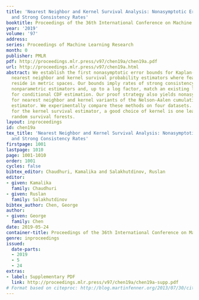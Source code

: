 ```yaml
---
title: 'Nearest Neighbor and Kernel Survival Analysis: Nonasymptotic Error Bounds
  and Strong Consistency Rates'
booktitle: Proceedings of the 36th International Conference on Machine Learning
year: '2019'
volume: '97'
address: 
series: Proceedings of Machine Learning Research
month: 0
publisher: PMLR
pdf: http://proceedings.mlr.press/v97/chen19a/chen19a.pdf
url: http://proceedings.mlr.press/v97/chen19a.html
abstract: We establish the first nonasymptotic error bounds for Kaplan-Meier-based
  nearest neighbor and kernel survival probability estimators where feature vectors
  reside in metric spaces. Our bounds imply rates of strong consistency for these
  nonparametric estimators and, up to a log factor, match an existing lower bound
  for conditional CDF estimation. Our proof strategy also yields nonasymptotic guarantees
  for nearest neighbor and kernel variants of the Nelson-Aalen cumulative hazards
  estimator. We experimentally compare these methods on four datasets. We find that
  for the kernel survival estimator, a good choice of kernel is one learned using
  random survival forests.
layout: inproceedings
id: chen19a
tex_title: 'Nearest Neighbor and Kernel Survival Analysis: Nonasymptotic Error Bounds
  and Strong Consistency Rates'
firstpage: 1001
lastpage: 1010
page: 1001-1010
order: 1001
cycles: false
bibtex_editor: Chaudhuri, Kamalika and Salakhutdinov, Ruslan
editor:
- given: Kamalika
  family: Chaudhuri
- given: Ruslan
  family: Salakhutdinov
bibtex_author: Chen, George
author:
- given: George
  family: Chen
date: 2019-05-24
container-title: Proceedings of the 36th International Conference on Machine Learning
genre: inproceedings
issued:
  date-parts:
  - 2019
  - 5
  - 24
extras:
- label: Supplementary PDF
  link: http://proceedings.mlr.press/v97/chen19a/chen19a-supp.pdf
# Format based on citeproc: http://blog.martinfenner.org/2013/07/30/citeproc-yaml-for-bibliographies/
---
```

